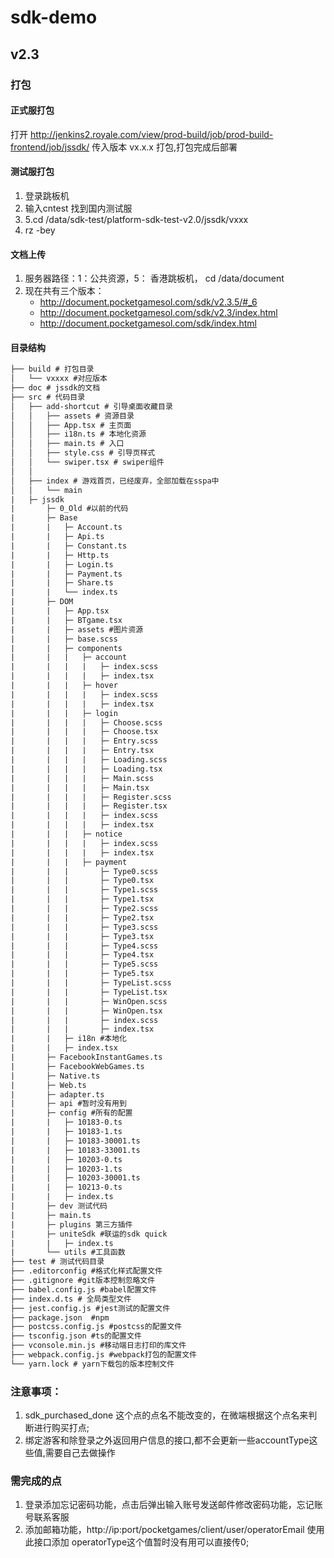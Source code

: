 # sdk-demo

## v2.3 

### 打包

#### 正式服打包

打开 http://jenkins2.royale.com/view/prod-build/job/prod-build-frontend/job/jssdk/  传入版本 vx.x.x 打包,打包完成后部署

#### 测试服打包

1. 登录跳板机
2. 输入cntest 找到国内测试服
3. 5.cd /data/sdk-test/platform-sdk-test-v2.0/jssdk/vxxx
4. rz -bey 

#### 文档上传

1. 服务器路径：1：公共资源，5： 香港跳板机， cd /data/document
2. 现在共有三个版本： 
   - http://document.pocketgamesol.com/sdk/v2.3.5/#_6
   - http://document.pocketgamesol.com/sdk/v2.3/index.html
   - http://document.pocketgamesol.com/sdk/index.html 

#### 目录结构

```txt
├── build # 打包目录
│   └── vxxxx #对应版本
├── doc # jssdk的文档
├── src # 代码目录
│   ├── add-shortcut # 引导桌面收藏目录
│   │   ├── assets # 资源目录
│   │   ├── App.tsx # 主页面
│   │   ├── i18n.ts # 本地化资源
│   │   ├── main.ts # 入口
│   │   ├── style.css # 引导页样式
│   │   └── swiper.tsx # swiper组件
│   │   
│   ├── index # 游戏首页，已经废弃，全部加载在sspa中
│   │   └── main
|   ├─ jssdk
|       ├─ 0_Old #以前的代码
|       ├─ Base 
|       |   ├─ Account.ts
|       |   ├─ Api.ts
|       |   ├─ Constant.ts
|       |   ├─ Http.ts
|       |   ├─ Login.ts
|       |   ├─ Payment.ts
|       |   ├─ Share.ts
|       |   └── index.ts
|       ├─ DOM
|       |   ├─ App.tsx
|       |   ├─ BTgame.tsx
|       |   ├─ assets #图片资源
|       |   ├─ base.scss
|       |   ├─ components
|       |   |   ├─ account
|       |   |   |   ├─ index.scss
|       |   |   |   ├─ index.tsx
|       |   |   ├─ hover
|       |   |   |   ├─ index.scss
|       |   |   |   ├─ index.tsx
|       |   |   ├─ login
|       |   |   |   ├─ Choose.scss
|       |   |   |   ├─ Choose.tsx
|       |   |   |   ├─ Entry.scss
|       |   |   |   ├─ Entry.tsx
|       |   |   |   ├─ Loading.scss
|       |   |   |   ├─ Loading.tsx
|       |   |   |   ├─ Main.scss
|       |   |   |   ├─ Main.tsx
|       |   |   |   ├─ Register.scss
|       |   |   |   ├─ Register.tsx
|       |   |   |   ├─ index.scss
|       |   |   |   ├─ index.tsx
|       |   |   ├─ notice
|       |   |   |   ├─ index.scss
|       |   |   |   ├─ index.tsx
|       |   |   ├─ payment
|       |   |       ├─ Type0.scss
|       |   |       ├─ Type0.tsx
|       |   |       ├─ Type1.scss
|       |   |       ├─ Type1.tsx
|       |   |       ├─ Type2.scss
|       |   |       ├─ Type2.tsx
|       |   |       ├─ Type3.scss
|       |   |       ├─ Type3.tsx
|       |   |       ├─ Type4.scss
|       |   |       ├─ Type4.tsx
|       |   |       ├─ Type5.scss
|       |   |       ├─ Type5.tsx
|       |   |       ├─ TypeList.scss
|       |   |       ├─ TypeList.tsx
|       |   |       ├─ WinOpen.scss
|       |   |       ├─ WinOpen.tsx
|       |   |       ├─ index.scss
|       |   |       ├─ index.tsx
|       |   ├─ i18n #本地化
|       |   ├─ index.tsx
|       ├─ FacebookInstantGames.ts
|       ├─ FacebookWebGames.ts
|       ├─ Native.ts
|       ├─ Web.ts
|       ├─ adapter.ts
|       ├─ api #暂时没有用到
|       ├─ config #所有的配置
|       |   ├─ 10183-0.ts
|       |   ├─ 10183-1.ts
|       |   ├─ 10183-30001.ts
|       |   ├─ 10183-33001.ts
|       |   ├─ 10203-0.ts
|       |   ├─ 10203-1.ts
|       |   ├─ 10203-30001.ts
|       |   ├─ 10213-0.ts
|       |   ├─ index.ts
|       ├─ dev 测试代码
|       ├─ main.ts
|       ├─ plugins 第三方插件
|       ├─ uniteSdk #联运的sdk quick
|       |   ├─ index.ts
|       └── utils #工具函数
├── test # 测试代码目录
├── .editorconfig #格式化样式配置文件
├── .gitignore #git版本控制忽略文件
├── babel.config.js #babel配置文件
├── index.d.ts # 全局类型文件
├── jest.config.js #jest测试的配置文件
├── package.json  #npm
├── postcss.config.js #postcss的配置文件
├── tsconfig.json #ts的配置文件
├── vconsole.min.js #移动端日志打印的库文件
├── webpack.config.js #webpack打包的配置文件
└── yarn.lock # yarn下载包的版本控制文件
```



### 注意事项：

  1. sdk_purchased_done 这个点的点名不能改变的，在微端根据这个点名来判断进行购买打点;
  2. 绑定游客和除登录之外返回用户信息的接口,都不会更新一些accountType这些值,需要自己去做操作

### 需完成的点

  1. 登录添加忘记密码功能，点击后弹出输入账号发送邮件修改密码功能，忘记账号联系客服
  2. 添加邮箱功能，http://ip:port/pocketgames/client/user/operatorEmail   使用此接口添加 operatorType这个值暂时没有用可以直接传0;

